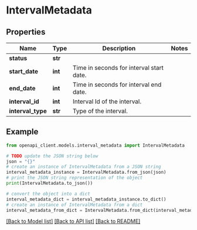 # IntervalMetadata


## Properties

Name | Type | Description | Notes
------------ | ------------- | ------------- | -------------
**status** | **str** |  | 
**start_date** | **int** | Time in seconds for interval start date. | 
**end_date** | **int** | Time in seconds for interval end date. | 
**interval_id** | **int** | Interval Id of the interval. | 
**interval_type** | **str** | Type of the interval. | 

## Example

```python
from openapi_client.models.interval_metadata import IntervalMetadata

# TODO update the JSON string below
json = "{}"
# create an instance of IntervalMetadata from a JSON string
interval_metadata_instance = IntervalMetadata.from_json(json)
# print the JSON string representation of the object
print(IntervalMetadata.to_json())

# convert the object into a dict
interval_metadata_dict = interval_metadata_instance.to_dict()
# create an instance of IntervalMetadata from a dict
interval_metadata_from_dict = IntervalMetadata.from_dict(interval_metadata_dict)
```
[[Back to Model list]](../README.md#documentation-for-models) [[Back to API list]](../README.md#documentation-for-api-endpoints) [[Back to README]](../README.md)


